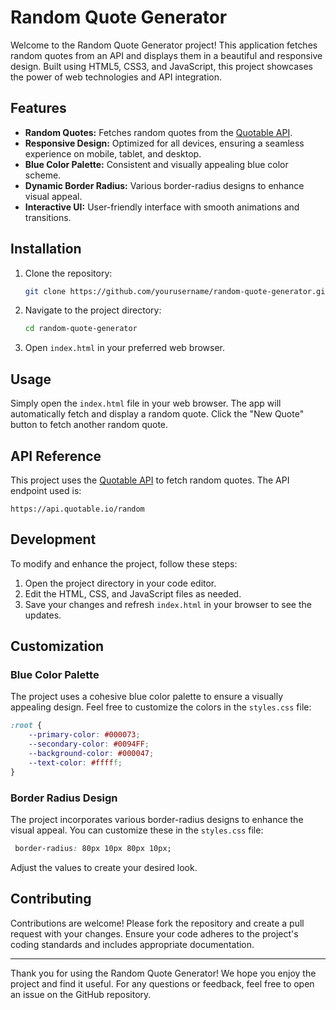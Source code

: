 # Random Quote Generator

Welcome to the Random Quote Generator project! This application fetches random quotes from an API and displays them in a beautiful and responsive design. Built using HTML5, CSS3, and JavaScript, this project showcases the power of web technologies and API integration.

## Features

- **Random Quotes:** Fetches random quotes from the [Quotable API](https://api.quotable.io/random).
- **Responsive Design:** Optimized for all devices, ensuring a seamless experience on mobile, tablet, and desktop.
- **Blue Color Palette:** Consistent and visually appealing blue color scheme.
- **Dynamic Border Radius:** Various border-radius designs to enhance visual appeal.
- **Interactive UI:** User-friendly interface with smooth animations and transitions.

## Installation

1. Clone the repository:
   ```bash
   git clone https://github.com/yourusername/random-quote-generator.git
   ```
2. Navigate to the project directory:
   ```bash
   cd random-quote-generator
   ```
3. Open `index.html` in your preferred web browser.

## Usage

Simply open the `index.html` file in your web browser. The app will automatically fetch and display a random quote. Click the "New Quote" button to fetch another random quote.

## API Reference

This project uses the [Quotable API](https://api.quotable.io/random) to fetch random quotes. The API endpoint used is:

```
https://api.quotable.io/random
```

## Development

To modify and enhance the project, follow these steps:

1. Open the project directory in your code editor.
2. Edit the HTML, CSS, and JavaScript files as needed.
3. Save your changes and refresh `index.html` in your browser to see the updates.

## Customization

### Blue Color Palette

The project uses a cohesive blue color palette to ensure a visually appealing design. Feel free to customize the colors in the `styles.css` file:

```css
:root {
    --primary-color: #000073;
    --secondary-color: #0094FF;
    --background-color: #000047;
    --text-color: #fffff;
}
```

### Border Radius Design

The project incorporates various border-radius designs to enhance the visual appeal. You can customize these in the `styles.css` file:

```css
 border-radius: 80px 10px 80px 10px;
```

Adjust the values to create your desired look.

## Contributing

Contributions are welcome! Please fork the repository and create a pull request with your changes. Ensure your code adheres to the project's coding standards and includes appropriate documentation.

---

Thank you for using the Random Quote Generator! We hope you enjoy the project and find it useful. For any questions or feedback, feel free to open an issue on the GitHub repository.
